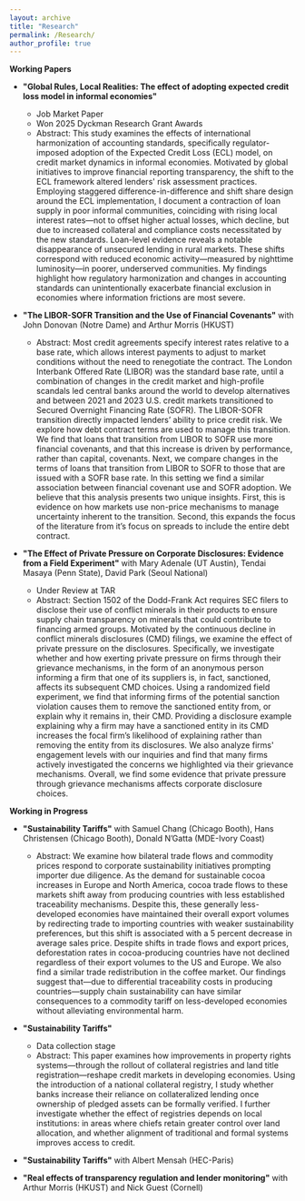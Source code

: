 ```yaml
---
layout: archive
title: "Research"
permalink: /Research/
author_profile: true
---
```


**Working Papers**

* **"Global Rules, Local Realities: The effect of adopting expected credit loss model in informal economies"** 
  * Job Market Paper
  * Won 2025 Dyckman Research Grant Awards
  * Abstract:  This study examines the effects of international harmonization of accounting standards, specifically regulator-imposed adoption of the Expected Credit Loss (ECL) model, on credit market dynamics in informal economies. Motivated by global initiatives to improve financial reporting transparency, the shift to the ECL framework altered lenders' risk assessment practices. Employing staggered difference-in-difference and shift share design around the ECL implementation, I document a contraction of loan supply in poor informal communities, coinciding with rising local interest rates—not to offset higher actual losses, which decline, but due to increased collateral and compliance costs necessitated by the new standards. Loan-level evidence reveals a notable disappearance of unsecured lending in rural markets. These shifts correspond with reduced economic activity—measured by nighttime luminosity—in poorer, underserved communities. My findings highlight how regulatory harmonization and changes in accounting standards can unintentionally exacerbate financial exclusion in economies where information frictions are most severe.



* **"The LIBOR-SOFR Transition and the Use of Financial Covenants"** with John Donovan (Notre Dame) and Arthur Morris (HKUST)
  * Abstract:  Most credit agreements specify interest rates relative to a base rate, which allows interest payments to adjust to market conditions without the need to renegotiate the contract. The London Interbank Offered Rate (LIBOR) was the standard base rate, until a combination of changes in the credit market and high-profile scandals led central banks around the world to develop alternatives and between 2021 and 2023 U.S. credit markets transitioned to Secured Overnight Financing Rate (SOFR). The LIBOR-SOFR transition directly impacted lenders’ ability to price credit risk. We explore how debt contract terms are used to manage this transition. We find that loans that transition from LIBOR to SOFR use more financial covenants, and that this increase is driven by performance, rather than capital, covenants. Next, we compare changes in the terms of loans that transition from LIBOR to SOFR to those that are issued with a SOFR base rate. In this setting we find a similar association between financial covenant use and SOFR adoption. We believe that this analysis presents two unique insights. First, this is evidence on how markets use non-price mechanisms to manage uncertainty inherent to the transition. Second, this expands the focus of the literature from it’s focus on spreads to include the entire debt contract.

* **"The Effect of Private Pressure on Corporate Disclosures: Evidence from a Field Experiment"** with Mary Adenale (UT Austin), Tendai Masaya (Penn State), David Park (Seoul National)
  *  Under Review at TAR
  *  Abstract: Section 1502 of the Dodd-Frank Act requires SEC filers to disclose their use of conflict minerals in their products to ensure supply chain transparency on minerals that could contribute to financing armed groups. Motivated by the continuous decline in conflict minerals disclosures (CMD) filings, we examine the effect of private pressure on the disclosures. Specifically, we investigate whether and how exerting private pressure on firms through their grievance mechanisms, in the form of an anonymous person informing a firm that one of its suppliers is, in fact, sanctioned, affects its subsequent CMD choices. Using a randomized field experiment, we find that informing firms of the potential sanction violation causes them to remove the sanctioned entity from, or explain why it remains in, their CMD. Providing a disclosure example explaining why a firm may have a sanctioned entity in its CMD increases the focal firm’s likelihood of explaining rather than removing the entity from its disclosures. We also analyze firms' engagement levels with our inquiries and find that many firms actively investigated the concerns we highlighted via their grievance mechanisms. Overall, we find some evidence that private pressure through grievance mechanisms affects corporate disclosure choices.


**Working in Progress**
* **"Sustainability Tariffs"** with Samuel Chang (Chicago Booth), Hans Christensen (Chicago Booth), Donald N’Gatta (MDE-Ivory Coast)
  * Abstract: We examine how bilateral trade flows and commodity prices respond to corporate sustainability initiatives prompting importer due diligence. As the demand for sustainable cocoa increases in Europe and North America, cocoa trade flows to these markets shift away from producing countries with less established traceability mechanisms. Despite this, these generally less-developed economies have maintained their overall export volumes by redirecting trade to importing countries with weaker sustainability preferences, but this shift is associated with a 5 percent decrease in average sales price. Despite shifts in trade flows and export prices, deforestation rates in cocoa-producing countries have not declined regardless of their export volumes to the US and Europe. We also find a similar trade redistribution in the coffee market. Our findings suggest that—due to differential traceability costs in producing countries—supply chain sustainability can have similar consequences to a commodity tariff on less-developed economies without alleviating environmental harm.


* **"Sustainability Tariffs"** 
  *  Data collection stage 
  * Abstract: This paper examines how improvements in property rights systems—through the rollout of collateral registries and land title registration—reshape credit markets in developing economies. Using the introduction of a national collateral registry, I study whether banks increase their reliance on collateralized lending once ownership of pledged assets can be formally verified. I further investigate whether the effect of registries depends on local institutions: in areas where chiefs retain greater control over land allocation, and whether alignment of traditional and formal systems improves access to credit.

* **"Sustainability Tariffs"** with Albert Mensah (HEC-Paris)
* **"Real effects of transparency regulation and lender monitoring"** with Arthur Morris (HKUST) and Nick Guest (Cornell)
  
					 
